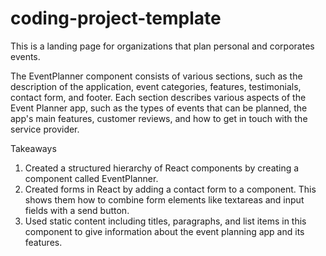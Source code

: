 # coding-project-template
This is a landing page for organizations that plan personal and corporates events.
<p>The EventPlanner component consists of various sections, such as the description of the application, event categories, features, testimonials, contact form, and footer. Each section describes various aspects of the Event Planner app, such as the types of events that can be planned, the app's main features, customer reviews, and how to get in touch with the service provider.</p>

<p>Takeaways
<ol>
 <li> Created a structured hierarchy of React components by creating a component called EventPlanner.</li>

<li> Created forms in React by adding a contact form to a component. This shows them how to combine form elements like textareas and input fields with a send button.</li>

<li> Used static content including titles, paragraphs, and list items in this component to give information about the event planning app and its features.</li>
</ol>
</p>
